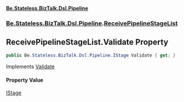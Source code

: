 #### [Be.Stateless.BizTalk.Dsl.Pipeline](README.md 'README')
### [Be.Stateless.BizTalk.Dsl.Pipeline](Be.Stateless.BizTalk.Dsl.Pipeline.md 'Be.Stateless.BizTalk.Dsl.Pipeline').[ReceivePipelineStageList](ReceivePipelineStageList.md 'Be.Stateless.BizTalk.Dsl.Pipeline.ReceivePipelineStageList')

## ReceivePipelineStageList.Validate Property

```csharp
public Be.Stateless.BizTalk.Dsl.Pipeline.IStage Validate { get; }
```

Implements [Validate](IReceivePipelineStageList.Validate.md 'Be.Stateless.BizTalk.Dsl.Pipeline.IReceivePipelineStageList.Validate')

#### Property Value
[IStage](IStage.md 'Be.Stateless.BizTalk.Dsl.Pipeline.IStage')